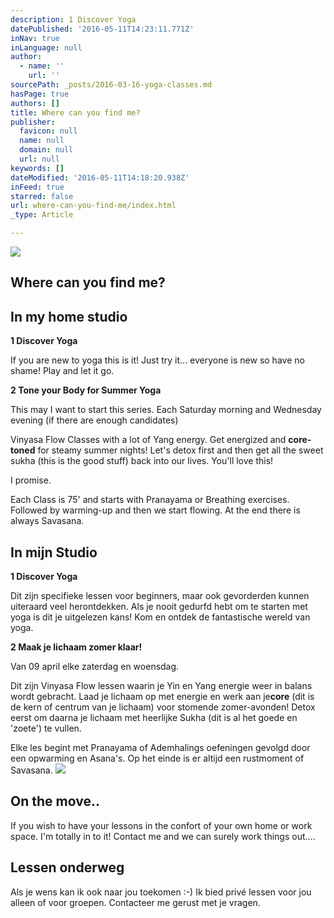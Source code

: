 ```yaml
---
description: 1 Discover Yoga
datePublished: '2016-05-11T14:23:11.771Z'
inNav: true
inLanguage: null
author:
  - name: ''
    url: ''
sourcePath: _posts/2016-03-16-yoga-classes.md
hasPage: true
authors: []
title: Where can you find me?
publisher:
  favicon: null
  name: null
  domain: null
  url: null
keywords: []
dateModified: '2016-05-11T14:18:20.938Z'
inFeed: true
starred: false
url: where-can-you-find-me/index.html
_type: Article

---
```

![](https://s3-us-west-2.amazonaws.com/the-grid-img/p/bd029d29ce0c43eb674d36bb78494af4a5dd7c53.jpg)

## Where can you find me?

## In my home studio

**1 Discover Yoga**

If you are new to yoga this is it! Just try it... everyone is new so have no shame! Play and let it go.

**2 Tone your Body for Summer Yoga**

This may I want to start this series. Each Saturday morning and Wednesday evening (if there are enough candidates)

Vinyasa Flow Classes with a lot of Yang energy. Get energized and **core-toned** for steamy summer nights! Let's detox first and then get all the sweet sukha (this is the good stuff) back into our lives. You'll love this!

I promise.

Each Class is 75' and starts with Pranayama or Breathing exercises. Followed by warming-up and then we start flowing. At the end there is always Savasana.

## In mijn Studio

**1 Discover Yoga**

Dit zijn specifieke lessen voor beginners, maar ook gevorderden kunnen uiteraard veel herontdekken. Als je nooit gedurfd hebt om te starten met yoga is dit je uitgelezen kans! Kom en ontdek de fantastische wereld van yoga.

**2 Maak je lichaam zomer klaar!**

Van 09 april elke zaterdag en woensdag.

Dit zijn Vinyasa Flow lessen waarin je Yin en Yang energie weer in balans wordt gebracht. Laad je lichaam op met energie en werk aan je**core** (dit is de kern of centrum van je lichaam) voor stomende zomer-avonden! Detox eerst om daarna je lichaam met heerlijke Sukha (dit is al het goede en 'zoete') te vullen.

Elke les begint met Pranayama of Ademhalings oefeningen gevolgd door een opwarming en Asana's. Op het einde is er altijd een rustmoment of Savasana.
![](https://the-grid-user-content.s3-us-west-2.amazonaws.com/ae7bae5c-403c-421a-b988-2e51f9cbde43.jpg)

## On the move..

If you wish to have your lessons in the confort of your own home or work space. I'm totally in to it! Contact me and we can surely work things out....

## Lessen onderweg

Als je wens kan ik ook naar jou toekomen :-) Ik bied privé lessen voor jou alleen of voor groepen. Contacteer me gerust met je vragen.